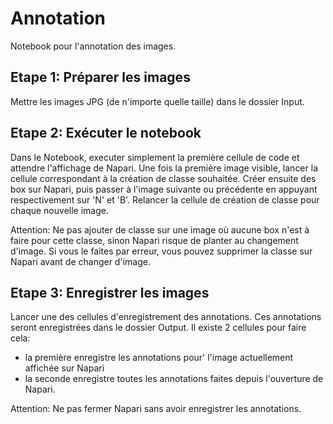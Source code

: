 # Annotation
Notebook pour l'annotation des images. 

## Etape 1: Préparer les images
Mettre les images JPG (de n'importe quelle taille) dans le dossier Input.

## Etape 2: Exécuter le notebook
Dans le Notebook, executer simplement la première cellule de code et attendre l'affichage de Napari. Une fois la première image visible, lancer la cellule correspondant à la création de classe souhaitée. Créer ensuite des box sur Napari, puis passer à l'image suivante ou précédente en appuyant respectivement sur 'N' et 'B'. Relancer la cellule de création de classe pour chaque nouvelle image.

Attention: Ne pas ajouter de classe sur une image où aucune box n'est à faire pour cette classe, sinon Napari risque de planter au changement d'image. Si vous le faites par erreur, vous pouvez supprimer la classe sur Napari avant de changer d'image.

## Etape 3: Enregistrer les images
Lancer une des cellules d'enregistrement des annotations. Ces annotations seront enregistrées dans le dossier Output. Il existe 2 cellules pour faire cela: 
- la première enregistre les annotations pour' l'image actuellement affichée sur Napari
- la seconde enregistre toutes les annotations faites depuis l'ouverture de Napari. 

Attention: Ne pas fermer Napari sans avoir enregistrer les annotations.

